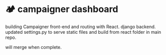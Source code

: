 # 🏕 campaigner dashboard

building Campaigner front-end and routing with React. django backend. updated settings.py to serve static files and build from react folder in main repo. 

will merge when complete. 
